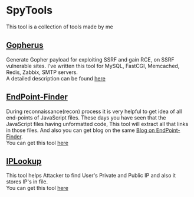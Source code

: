 # SpyTools
This tool is a collection of tools made by me

## [Gopherus](https://github.com/tarunkant/Gopherus)
Generate Gopher payload for exploiting SSRF and gain RCE, on SSRF vulnerable sites.
I've written this tool for MySQL, FastCGI, Memcached, Redis, Zabbix, SMTP servers.  
A detailed description can be found [here](https://github.com/tarunkant/Gopherus)

## [EndPoint-Finder](https://github.com/tarunkant/EndPoint-Finder)
During reconnaissance(recon) process it is very helpful to get idea of all end-points of JavaScript files. These days you have seen that the JavaScript files having unformatted code, This tool will extract all that links in those files.
And also you can get blog on the same [Blog on EndPoint-Finder](https://spyclub.tech/2018/blog-on-endpoint-finder/).  
You can get this tool [here](https://github.com/tarunkant/EndPoint-Finder)

## [IPLookup](https://github.com/tarunkant/IPLookup)
This tool helps Attacker to find User's Private and Public IP and also it stores IP's in file.  
You can get this tool [here](https://github.com/tarunkant/IPLookup)
